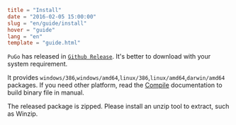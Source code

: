 ```toml
title = "Install"
date = "2016-02-05 15:00:00"
slug = "en/guide/install"
hover = "guide"
lang = "en"
template = "guide.html"
```

`PuGo` has released in [`Github Release`](https://github.com/go-xiaohei/pugo/releases). It's better to download with your system requirement.

It provides `windows/386`,`windows/amd64`,`linux/386`,`linux/amd64`,`darwin/amd64` packages. If you need other platform, read the [Compile](http://localhost:9899/en/docs/dl-compile.html) documentation to build binary file in manual.

The released package is zipped. Please install an unzip tool to extract, such as Winzip.

